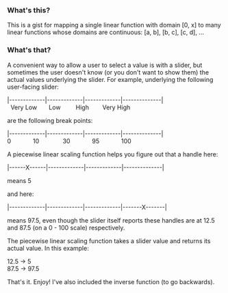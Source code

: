### What's this?
This is a gist for mapping a single linear function with domain \[0, x\] to many linear functions whose domains are continuous: \[a, b\], \[b, c\], \[c, d\], ...

### What's that?
A convenient way to allow a user to select a value is with a slider, but sometimes the user doesn't know (or you don't want to show them) the actual values underlying the slider. For example, underlying the following user-facing slider:
<br/>

|-------------|-------------|-------------|--------------|<br/>
&nbsp;&nbsp;Very Low &nbsp;&nbsp;&nbsp;&nbsp;&nbsp; Low &nbsp;&nbsp;&nbsp;&nbsp;&nbsp;&nbsp;&nbsp; High &nbsp;&nbsp;&nbsp;&nbsp;&nbsp;&nbsp; Very High


are the following break points:


|-------------|-------------|-------------|--------------|<br/>
0 &nbsp;&nbsp;&nbsp;&nbsp;&nbsp;&nbsp;&nbsp;&nbsp;&nbsp;&nbsp;&nbsp; 10 &nbsp;&nbsp;&nbsp;&nbsp;&nbsp;&nbsp;&nbsp;&nbsp;&nbsp;&nbsp;&nbsp;&nbsp; 30 &nbsp;&nbsp;&nbsp;&nbsp;&nbsp;&nbsp;&nbsp;&nbsp;&nbsp;&nbsp;&nbsp; 95 &nbsp;&nbsp;&nbsp;&nbsp;&nbsp;&nbsp;&nbsp;&nbsp;&nbsp;&nbsp;&nbsp; 100


A piecewise linear scaling function helps you figure out that a handle here:


|------X------|-------------|-------------|--------------|<br/>

means 5

and here:

|-------------|-------------|-------------|-------X-------|<br/>


means 97.5, even though the slider itself reports these handles are at 12.5 and 87.5 (on a 0 - 100 scale) respectively.

The piecewise linear scaling function takes a slider value and returns its actual value. In this example:

12.5 -> 5 <br/>
87.5 -> 97.5

That's it. Enjoy! I've also included the inverse function (to go backwards).
